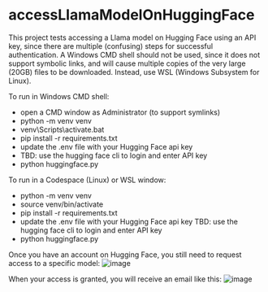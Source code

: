 # accessLlamaModelOnHuggingFace
This project tests accessing a Llama model on Hugging Face using an API key, since there are multiple (confusing) steps for successful authentication.
A Windows CMD shell should not be used, since it does not support symbolic links, and will cause multiple copies of the very large (20GB) files to be downloaded.  Instead, use WSL (Windows Subsystem for Linux).

To run in Windows CMD shell:
* open a CMD window as Administrator (to support symlinks)
* python -m venv venv
* venv\Scripts\activate.bat
* pip install -r requirements.txt
* update the .env file with your Hugging Face api key
* TBD: use the hugging face cli to login and enter API key
* python huggingface.py

To run in a Codespace (Linux) or WSL window:
* python -m venv venv
* source venv/bin/activate
* pip install -r requirements.txt
* update the .env file with your Hugging Face api key
  TBD: use the hugging face cli to login and enter API key
* python huggingface.py

Once you have an account on Hugging Face, you still need to request access to a specific model:
![image](https://github.com/user-attachments/assets/8e228964-a577-4b13-a780-dd4ddddf7f28)

When your access is granted, you will receive an email like this:
![image](https://github.com/user-attachments/assets/df9eba9c-6d0b-4187-8dc3-a57864666f7d)
